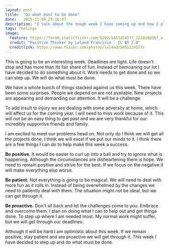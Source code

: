 ```yaml
---
layout: post
title:  "Do what must to be done"
date:   2015-11-09 23:16:07
description: "I talk about the tough week I have coming up and how I plan to deal with it."
tags: feelings
image:
  feature: https://farm6.staticflickr.com/5292/5455224577_221019d3bf_o.jpg
  credit: "Positive Thinker by Leland Francisco - CC BY 2.0"
  creditlink: https://www.flickr.com/photos/lel4nd/5455224577/
---
```


This is going to be an interesting week. Deadlines are tight. Life doesn't
stop and has more than its fair share of fun. Instead of bemoaning our lot I
have decided to do something about it. Work needs to get done and so we can
step up. We will do what must be done.

We have a whole bunch of things stacked against us this week. There have been
some surprises. People we depend on are not available. New projects are
appearing and demanding our attention. It will be a challenge.

To add insult to injury we are dealing with some adversity at home, which will
affect us for the coming year. I will need to miss work because of it. This
will not be an easy thing to get past and we are very thankful for our
incredibly supportive friends and family.

I am excited to meet our problems head on. Not only do I think we will get all
the projects done, I think we will excel if we put our minds to it. I think
there are a few things I can do to help make this week a success.

**Be positive.** It would be easier to curl up into a ball and try to ignore
what is happening. Although the circumstances are disheartening there is hope.
We need to remain positive and strive for the best. If we focus on the negative
it will make everything else worse.

**Be patient.** Not everything is going to be magical. We will need to deal
with more fun as it rolls in. Instead of being overwhelmed by the changes we
need to patiently deal with them. The situation might not be ideal, but we
can get through it.

**Be proactive.** Don't sit back and let the challenges come to you. Embrace
and overcome them. I plan on doing what I can to help out and get things done.
To step up where I am needed most. My normal work might suffer, but we will
get through our deadlines.

Although it will be hard I am optimistic about this week. If we remain positive,
stay patient and are proactive we will get through it. This week I have decided
to step up and do what must be done.

